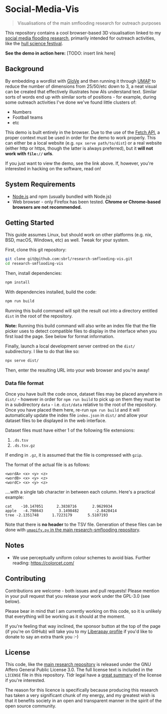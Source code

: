 # Social-Media-Vis

> Visualisations of the main smflooding research for outreach purposes

This repository contains a cool browser-based 3D visualisation linked to my [social media flooding research](https://github.com/sbrl/research-smflooding), primarily intended for outreach activities, like the [hull science festival](https://scifest.hull.ac.uk/).

**See the demo in action here:** [TODO: insert link here]

## Background
By embedding a wordlist with [GloVe](https://nlp.stanford.edu/projects/glove/) and then running it through [UMAP](https://umap-learn.readthedocs.io/en/latest/) to reduce the number of dimensions from 25/50/etc down to 3, a neat visual can be created that effectively illustrates how AIs understand text. Similar sorts of words end up with similar sorts of positions - for example, during some outreach activities I've done we've found little clusters of:

- Numbers
- Football teams
- etc

This demo is built entirely in the browser. Due to the use of the [Fetch API](https://developer.mozilla.org/en-US/docs/Web/API/Fetch_API), a proper context must be used in order for the demo to work properly. This can either be a local website (e.g. `npx serve path/to/dist`) or a real website (either http or https, though the latter is always preferred), but it **will not work with `file://` urls**.

If you just want to view the demo, see the link above. If, however, you're interested in hacking on the software, read on!

## System Requirements
- [Node.js](https://nodejs.org/) and npm (usually bundled with Node.js)
- Web browser - only Firefox has been tested. **Chrome or Chrome-based browsers are not recommended.**

## Getting Started
This guide assumes Linux, but should work on other platforms (e.g. nix, BSD, macOS, Windows, etc) as well. Tweak for your system.

First, clone this git repository:

```bash
git clone git@github.com:sbrl/research-smflooding-vis.git
cd research-smflooding-vis
```

Then, install dependencies:

```bash
npm install
```

With dependencies installed, build the code:

```bash
npm run build
```

Running this build command will spit the result out into a directory entitled `dist` in the root of the repository. 

**Note:** Running this build command will also write an index file that the file picker uses to detect compatible files to display in the interface when you first load the page. See below for format information.

Finally, launch a local development server centred on the `dist/` subdirectory. I like to do that like so:

```bash
npx serve dist/
```

Then, enter the resulting URL into your web browser and you're away!

### Data file format
Once you have built the code once, dataset files may be placed anywhere in `dist/` - however in order for `npm run build` to pick up on them they must be in a subdirectory `data` - i.e. `dist/data` relative to the root of the repository. Once you have placed them here, re-run `npm run build` and it will automatically update the index file `index.json` in `dist/` and allow your dataset files to be displayed in the web interface.

Dataset files must have either 1 of the following file extensions:

1. `.ds.tsv`
2. `.ds.tsv.gz`

If ending in `.gz`, it is assumed that the file is compressed with `gzip`.

The format of the actual file is as follows:

```tsv
<wordA>	<x>	<y>	<z>
<wordB>	<x>	<y>	<z>
<wordC>	<x>	<y>	<z>
```

....with a single tab character in between each column. Here's a practical example:

```tsv
cat    -10.147051      2.3838716       2.9629934
apple   -4.798643       3.1498482       -2.8428414
tree -2.1351748      1.7223179       5.5107193
```

Note that there is **no header** to the TSV file. Generation of these files can be done with [`umapify.py` in the main research-smflooding repository](https://github.com/sbrl/research-smflooding/blob/main/src/umapify.py).

## Notes
- We use perceptually uniform colour schemes to avoid bias. Further reading: <https://colorcet.com/>

## Contributing
Contributions are welcome - both issues and pull requests! Please mention in your pull request that you release your work under the GPL-3.0 (see below).

Please bear in mind that I am currently working on this code, so it is unlikely that everything will be working as it should at the moment.

If you're feeling that way inclined, the sponsor button at the top of the page (if you're on GitHub) will take you to my [Liberapay profile](https://liberapay.com/sbrl) if you'd like to donate to say an extra thank you :-)


## License
This code, like the [main research repository](https://github.com/sbrl/research-smflooding) is released under the GNU Affero General Public License 3.0. The full license text is included in the `LICENSE` file in this repository. Tldr legal have a [great summary](https://tldrlegal.com/license/gnu-general-public-license-v3-(gpl-3)) of the license if you're interested.

The reason for this licence is specifically because producing this research has taken a very significant chunk of my energy, and my greatest wish is that it benefits society in an open and transparent manner in the spirit of the open source community.